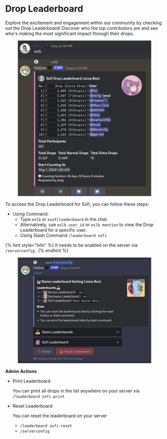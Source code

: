 # Drop Leaderboard

Explore the excitement and engagement within our community by checking out the Drop Leaderboard! Discover who the top contributors are and see who's making the most significant impact through their drops.

<figure><img src="../.gitbook/assets/image (17).png" alt=""><figcaption></figcaption></figure>

To access the Drop Leaderboard for Sofi, you can follow these steps:

* Using Command:
  * Type `eslb` or `esofileaderboard` in the chat.
  * Alternatively, use `eslb user_id` or `eslb mention` to view the Drop Leaderboard for a specific user.
  * Using Slash Command `/leaderboard sofi`

{% hint style="info" %}
It needs to be enabled on the server via `/serverconfig.`
{% endhint %}

<figure><img src="../.gitbook/assets/image (102).png" alt=""><figcaption></figcaption></figure>

**Admin Actions**

*   Print Leaderboard

    You can print all drops in the list anywhere on your server via `/leaderboard sofi-print`
*   Reset Leaderboard

    You can reset the leaderboard on your server

    * &#x20;`/leaderboard sofi-reset`
    * `/serverconfig`
